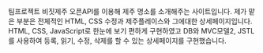 팀프로젝트
비짓제주 오픈API를 이용해 제주 명소를 소개해주는 사이트입니다.
제가 맡은 부분은 전체적인 HTML, CSS 수정과 제주플레이스와 그에대한 상세페이지입니다.
HTML, CSS, JavaScript로 한눈에 보기 편하게 구현하였고 
DB와 MVC모델2, JSTL를 사용하여 등록, 읽기, 수정, 삭제를 할 수 있는 상세페이지를 구현했습니다.
